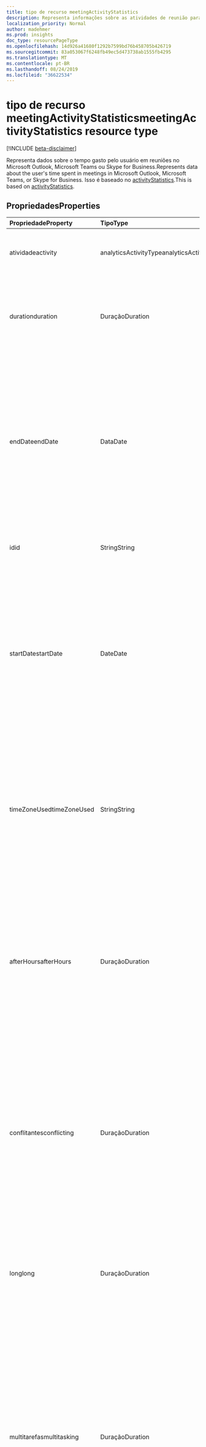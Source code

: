 ```yaml
---
title: tipo de recurso meetingActivityStatistics
description: Representa informações sobre as atividades de reunião para os usuários.
localization_priority: Normal
author: madehmer
ms.prod: insights
doc_type: resourcePageType
ms.openlocfilehash: 14d926a41680f1292b7599bd76b458705b426719
ms.sourcegitcommit: 83a053067f6248fb49ec5d473738ab1555fb4295
ms.translationtype: MT
ms.contentlocale: pt-BR
ms.lasthandoff: 08/24/2019
ms.locfileid: "36622534"
---
```

# <a name="meetingactivitystatistics-resource-type"></a><span data-ttu-id="74697-103">tipo de recurso meetingActivityStatistics</span><span class="sxs-lookup"><span data-stu-id="74697-103">meetingActivityStatistics resource type</span></span>

[!INCLUDE [beta-disclaimer](../../includes/beta-disclaimer.md)]

<span data-ttu-id="74697-104">Representa dados sobre o tempo gasto pelo usuário em reuniões no Microsoft Outlook, Microsoft Teams ou Skype for Business.</span><span class="sxs-lookup"><span data-stu-id="74697-104">Represents data about the user's time spent in meetings in Microsoft Outlook, Microsoft Teams, or Skype for Business.</span></span> <span data-ttu-id="74697-105">Isso é baseado no [activityStatistics](../resources/activitystatistics.md).</span><span class="sxs-lookup"><span data-stu-id="74697-105">This is based on [activityStatistics](../resources/activitystatistics.md).</span></span>
<!--
## Methods

| Method       | Return Type | Description |
|:-------------|:------------|:------------|
| [Get meetingActivityStatistics](../api/meetingactivitystatistics-get.md) | [meetingActivityStatistics](meetingactivitystatistics.md) | Read properties and relationships of meetingActivityStatistics object; name of the activity for which statistics are returned as “meeting.” |
-->
## <a name="properties"></a><span data-ttu-id="74697-106">Propriedades</span><span class="sxs-lookup"><span data-stu-id="74697-106">Properties</span></span>

| <span data-ttu-id="74697-107">Propriedade</span><span class="sxs-lookup"><span data-stu-id="74697-107">Property</span></span>     | <span data-ttu-id="74697-108">Tipo</span><span class="sxs-lookup"><span data-stu-id="74697-108">Type</span></span>        | <span data-ttu-id="74697-109">Descrição</span><span class="sxs-lookup"><span data-stu-id="74697-109">Description</span></span> |
|:-------------|:------------|:------------|
|<span data-ttu-id="74697-110">atividade</span><span class="sxs-lookup"><span data-stu-id="74697-110">activity</span></span>|<span data-ttu-id="74697-111">analyticsActivityType</span><span class="sxs-lookup"><span data-stu-id="74697-111">analyticsActivityType</span></span>| <span data-ttu-id="74697-112">Atividade de reunião para a qual as estatísticas são retornadas.</span><span class="sxs-lookup"><span data-stu-id="74697-112">Meeting activity for which statistics are returned.</span></span>|
|<span data-ttu-id="74697-113">duration</span><span class="sxs-lookup"><span data-stu-id="74697-113">duration</span></span>|<span data-ttu-id="74697-114">Duração</span><span class="sxs-lookup"><span data-stu-id="74697-114">Duration</span></span>|<span data-ttu-id="74697-115">Total de horas gasto em reuniões.</span><span class="sxs-lookup"><span data-stu-id="74697-115">Total hours spent on meetings.</span></span> <span data-ttu-id="74697-116">O valor é representado no formato ISO 8601 para durações.</span><span class="sxs-lookup"><span data-stu-id="74697-116">The value is represented in ISO 8601 format for durations.</span></span>|
|<span data-ttu-id="74697-117">endDate</span><span class="sxs-lookup"><span data-stu-id="74697-117">endDate</span></span>|<span data-ttu-id="74697-118">Data</span><span class="sxs-lookup"><span data-stu-id="74697-118">Date</span></span>|<span data-ttu-id="74697-119">Data de término da atividade da reunião.</span><span class="sxs-lookup"><span data-stu-id="74697-119">Date when the meeting activity ended.</span></span> <span data-ttu-id="74697-120">O valor é representado no formato ISO 8601 para datas do calendário.</span><span class="sxs-lookup"><span data-stu-id="74697-120">The value is represented in ISO 8601 format for calendar dates.</span></span> <span data-ttu-id="74697-121">Por exemplo, o valor da propriedade poderia ser "2019-07-04" que segue o formato AAAA-MM-DD.</span><span class="sxs-lookup"><span data-stu-id="74697-121">For example, the property value could be "2019-07-04" that follows the YYYY-MM-DD format.</span></span>|
|<span data-ttu-id="74697-122">id</span><span class="sxs-lookup"><span data-stu-id="74697-122">id</span></span>|<span data-ttu-id="74697-123">String</span><span class="sxs-lookup"><span data-stu-id="74697-123">String</span></span>| <span data-ttu-id="74697-124">ID somente leitura da atividade da reunião.</span><span class="sxs-lookup"><span data-stu-id="74697-124">Read-only ID for the meeting activity.</span></span>|
|<span data-ttu-id="74697-125">startDate</span><span class="sxs-lookup"><span data-stu-id="74697-125">startDate</span></span>|<span data-ttu-id="74697-126">Date</span><span class="sxs-lookup"><span data-stu-id="74697-126">Date</span></span>|<span data-ttu-id="74697-127">Data de início da atividade da reunião.</span><span class="sxs-lookup"><span data-stu-id="74697-127">Date when the meeting activity started.</span></span> <span data-ttu-id="74697-128">O valor é representado no formato ISO 8601 para datas do calendário.</span><span class="sxs-lookup"><span data-stu-id="74697-128">The value is represented in ISO 8601 format for calendar dates.</span></span> <span data-ttu-id="74697-129">Por exemplo, o valor da propriedade poderia ser "2019-07-03" que segue o formato AAAA-MM-DD.</span><span class="sxs-lookup"><span data-stu-id="74697-129">For example, the property value could be "2019-07-03" that follows the YYYY-MM-DD format.</span></span>|
|<span data-ttu-id="74697-130">timeZoneUsed</span><span class="sxs-lookup"><span data-stu-id="74697-130">timeZoneUsed</span></span>|<span data-ttu-id="74697-131">String</span><span class="sxs-lookup"><span data-stu-id="74697-131">String</span></span>|<span data-ttu-id="74697-132">O fuso horário do Outlook definido pelo usuário no calendário do Outlook é usado para a computação.</span><span class="sxs-lookup"><span data-stu-id="74697-132">The Outlook time zone that the user sets in Outlook calendar is used for the computation.</span></span> <span data-ttu-id="74697-133">Por exemplo, o valor da propriedade poderia ser "hora padrão do Pacífico".</span><span class="sxs-lookup"><span data-stu-id="74697-133">For example, the property value could be "Pacific Standard Time."</span></span>|
|<span data-ttu-id="74697-134">afterHours</span><span class="sxs-lookup"><span data-stu-id="74697-134">afterHours</span></span>|<span data-ttu-id="74697-135">Duração</span><span class="sxs-lookup"><span data-stu-id="74697-135">Duration</span></span>|<span data-ttu-id="74697-136">Tempo gasto em reuniões fora do horário de trabalho, que se baseia na configuração de calendário do Outlook do usuário para horário de trabalho.</span><span class="sxs-lookup"><span data-stu-id="74697-136">Time spent on meetings outside of working hours, which is based on the user's Outlook calendar setting for work hours.</span></span> <span data-ttu-id="74697-137">O valor é representado no formato ISO 8601 para durações.</span><span class="sxs-lookup"><span data-stu-id="74697-137">The value is represented in ISO 8601 format for durations.</span></span>|
|<span data-ttu-id="74697-138">conflitantes</span><span class="sxs-lookup"><span data-stu-id="74697-138">conflicting</span></span>|<span data-ttu-id="74697-139">Duração</span><span class="sxs-lookup"><span data-stu-id="74697-139">Duration</span></span>|<span data-ttu-id="74697-140">Tempo gasto em reuniões conflitantes (reuniões que se sobrepõem a outras reuniões que a pessoa aceitou e onde o status da pessoa está definido como ocupado).</span><span class="sxs-lookup"><span data-stu-id="74697-140">Time spent in conflicting meetings (meetings that overlap with other meetings that the person accepted and where the person’s status is set to Busy).</span></span> <span data-ttu-id="74697-141">O valor é representado no formato ISO 8601 para durações.</span><span class="sxs-lookup"><span data-stu-id="74697-141">The value is represented in ISO 8601 format for durations.</span></span>|
|<span data-ttu-id="74697-142">long</span><span class="sxs-lookup"><span data-stu-id="74697-142">long</span></span>|<span data-ttu-id="74697-143">Duração</span><span class="sxs-lookup"><span data-stu-id="74697-143">Duration</span></span>|<span data-ttu-id="74697-144">Tempo gasto em reuniões longas (mais de uma hora em duração).</span><span class="sxs-lookup"><span data-stu-id="74697-144">Time spent in long meetings (more than an hour in duration).</span></span> <span data-ttu-id="74697-145">O valor é representado no formato ISO 8601 para durações.</span><span class="sxs-lookup"><span data-stu-id="74697-145">The value is represented in ISO 8601 format for durations.</span></span>|
|<span data-ttu-id="74697-146">multitarefas</span><span class="sxs-lookup"><span data-stu-id="74697-146">multitasking</span></span>|<span data-ttu-id="74697-147">Duração</span><span class="sxs-lookup"><span data-stu-id="74697-147">Duration</span></span>|<span data-ttu-id="74697-148">Tempo gasto em reuniões em que a pessoa estava multitarefa (leitura/envio de mais de um número mínimo de emails e/ou envio de mais de um número mínimo de mensagens no Microsoft Teams ou no Skype for Business).</span><span class="sxs-lookup"><span data-stu-id="74697-148">Time spent in meetings where the person was multitasking (read/sent more than a minimum number of emails and/or sent more than a minimum number of messages in Teams or in Skype for Business).</span></span> <span data-ttu-id="74697-149">O valor é representado no formato ISO 8601 para durações.</span><span class="sxs-lookup"><span data-stu-id="74697-149">The value is represented in ISO 8601 format for durations.</span></span>|
|<span data-ttu-id="74697-150">organiza</span><span class="sxs-lookup"><span data-stu-id="74697-150">organized</span></span>|<span data-ttu-id="74697-151">Duração</span><span class="sxs-lookup"><span data-stu-id="74697-151">Duration</span></span>|<span data-ttu-id="74697-152">Tempo gasto em reuniões organizadas pelo usuário.</span><span class="sxs-lookup"><span data-stu-id="74697-152">Time spent in meetings organized by the user.</span></span> <span data-ttu-id="74697-153">O valor é representado no formato ISO 8601 para durações.</span><span class="sxs-lookup"><span data-stu-id="74697-153">The value is represented in ISO 8601 format for durations.</span></span>|
|<span data-ttu-id="74697-154">recorrente</span><span class="sxs-lookup"><span data-stu-id="74697-154">recurring</span></span>|<span data-ttu-id="74697-155">Duração</span><span class="sxs-lookup"><span data-stu-id="74697-155">Duration</span></span>|<span data-ttu-id="74697-156">Tempo gasto em reuniões recorrentes.</span><span class="sxs-lookup"><span data-stu-id="74697-156">Time spent on recurring meetings.</span></span> <span data-ttu-id="74697-157">O valor é representado no formato ISO 8601 para durações.</span><span class="sxs-lookup"><span data-stu-id="74697-157">The value is represented in ISO 8601 format for durations.</span></span>|

## <a name="relationships"></a><span data-ttu-id="74697-158">Relações</span><span class="sxs-lookup"><span data-stu-id="74697-158">Relationships</span></span>

<span data-ttu-id="74697-159">Nenhum</span><span class="sxs-lookup"><span data-stu-id="74697-159">None</span></span>

## <a name="json-representation"></a><span data-ttu-id="74697-160">Representação JSON</span><span class="sxs-lookup"><span data-stu-id="74697-160">JSON representation</span></span>

<span data-ttu-id="74697-161">Veja a seguir uma representação JSON do recurso.</span><span class="sxs-lookup"><span data-stu-id="74697-161">The following is a JSON representation of the resource.</span></span>

<!-- {
  "blockType": "resource",
  "baseType": "microsoft.graph.activityStatistics",
  "keyProperty": "id",
  "optionalProperties": [

  ],
  "@odata.type": "microsoft.graph.meetingActivityStatistics"
}--> 

```json
{
  "activity": "string",
  "duration": "String (ISO 8601 duration)",
  "endDate": "String (ISO 8601)",
  "id": "String (identifier)",
  "startDate": "String (ISO 8601)",
  "timeZoneUsed": "String",
  "afterHours": "String (ISO 8601 duration)",
  "conflicting": "String (ISO 8601 duration)",
  "long": "String (ISO 8601 duration)",
  "multitasking": "String (ISO 8601 duration)",
  "organized": "String (ISO 8601 duration)",
  "recurring": "String (ISO 8601 duration)"
}
```

<!-- uuid: 16cd6b66-4b1a-43a1-adaf-3a886856ed98
2019-02-04 14:57:30 UTC -->
<!-- {
  "type": "#page.annotation",
  "description": "meetingActivityStatistics resource",
  "keywords": "",
  "section": "documentation",
  "tocPath": ""
}-->